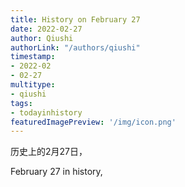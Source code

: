 ```yaml
---
title: History on February 27
date: 2022-02-27
author: Qiushi 
authorLink: "/authors/qiushi"
timestamp: 
- 2022-02
- 02-27
multitype: 
- qiushi
tags: 
- todayinhistory
featuredImagePreview: '/img/icon.png'
---
```









历史上的2月27日，

February 27 in history, 

<!--more-->

